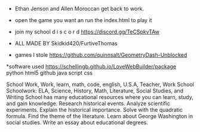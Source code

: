 * Ethan Jenson and Allen Moroccan get back to work.
* open the game you want an run the index.html to play it
* join my school d i s c o r d https://discord.gg/TeCSpkvTAw 
* ALL MADE BY Skidkid420/FurtiveThomas

* games I stole
https://github.com/quinnsalt/GeometryDash-Unblocked

*software used
https://schellingb.github.io/LoveWebBuilder/package 
python
html5
github
java script
css






School Work, Work, learn, math, code, english, U.S.A, Teacher, Work School
Schoolwork: ELA, Science, History, Math, Literature, Social Studies, and Writing
School has many educational resources where you can learn, study, and gain knowledge.
Research historical events. Analyze scientific experiments. Explain the historical importance. Solve with the quadratic formula. Find the theme of the literature. Learn about George Washington in social studies. Write an essay about educational degrees.
